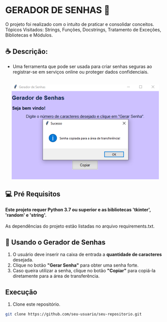 <br/>
<h1> GERADOR DE SENHAS 📌</h1>
<p> O projeto foi realizado com o intuito de praticar e consolidar conceitos. <br/> Tópicos Visitados: Strings, Funções, Docstrings, Tratamento de Exceções, Bibliotecas e Módulos.  </p>

<h2>☕ Descrição: </h2>

-  Uma ferramenta que pode ser usada para criar senhas seguras ao registrar-se em serviços online ou proteger dados confidenciais.

<br/>

<div align="center">
      <img src="./assets/imagem.png" >
</div>

<h2> 💻 Pré Requisitos </h2>

#### Este projeto requer **Python 3.7 ou superior** e as bibliotecas 'tkinter', 'random' e 'string'.<br/>
As dependências do projeto estão listadas no arquivo requirements.txt.

<h2>🍄 Usando o Gerador de Senhas </h2>

1. O usuário deve inserir na caixa de entrada a **quantidade de caracteres** desejada.  
2. Clique no botão **"Gerar Senha"** para obter uma senha forte.  
3. Caso queira utilizar a senha, clique no botão **"Copiar"** para copiá-la diretamente para a área de transferência.  

## Execução
1. Clone este repositório.
```bash
git clone https://github.com/seu-usuario/seu-repositorio.git

